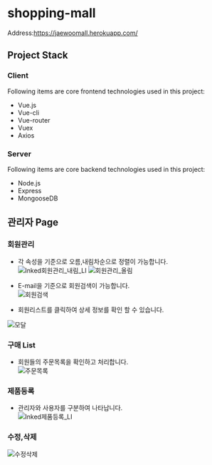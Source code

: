 # shopping-mall
Address:https://jaewoomall.herokuapp.com/  

## Project Stack  
### Client
Following items are core frontend technologies used in this project:
- Vue.js
- Vue-cli
- Vue-router
- Vuex
- Axios

### Server
Following items are core backend technologies used in this project:
- Node.js
- Express
- MongooseDB

## 관리자 Page
### 회원관리
- 각 속성을 기준으로 오름,내림차순으로 정렬이 가능합니다.  
![Inked회원관리_내림_LI](https://user-images.githubusercontent.com/55423807/83840955-c7306200-a73a-11ea-9f2f-867f96897876.jpg)
![회원관리_올림](https://user-images.githubusercontent.com/55423807/83841030-f5ae3d00-a73a-11ea-9199-833385ca78ab.PNG)

- E-mail을 기준으로 회원검색이 가능합니다.  
![회원검색](https://user-images.githubusercontent.com/55423807/83841024-f3e47980-a73a-11ea-8c8d-ab29c5ea55e2.PNG)

- 회원리스트를 클릭하여 상세 정보를 확인 할 수 있습니다.  


![모달](https://user-images.githubusercontent.com/55423807/83841022-f2b34c80-a73a-11ea-9473-a359596cfa2b.PNG)

### 구매 List
- 회원들의 주문목록을 확인하고 처리합니다.  
![주문목록](https://user-images.githubusercontent.com/55423807/83841016-ef1fc580-a73a-11ea-9524-3569e76ba000.PNG)

### 제품등록 
- 관리자와 사용자를 구분하여 나타납니다.  
![Inked제품등록_LI](https://user-images.githubusercontent.com/55423807/83841737-673abb00-a73c-11ea-8406-d03aa0debf10.jpg)

### 수정,삭제
![수정삭제](https://user-images.githubusercontent.com/55423807/83841920-c39dda80-a73c-11ea-9628-7eaf1c54a7e8.PNG)
